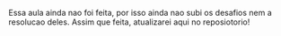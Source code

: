   Essa aula ainda nao foi feita, por isso ainda nao subi os desafios nem a resolucao deles. Assim que feita, atualizarei aqui no reposiotorio!

